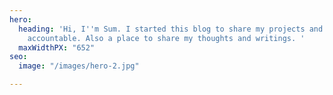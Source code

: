 ```yaml
---
hero:
  heading: 'Hi, I''m Sum. I started this blog to share my projects and to keep myself
    accountable. Also a place to share my thoughts and writings. '
  maxWidthPX: "652"
seo:
  image: "/images/hero-2.jpg"

---
```

